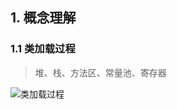 ## 1. 概念理解

### 1.1 类加载过程

> 堆、栈、方法区、常量池、寄存器

![类加载过程](D:\dev\2019dev\code\idea-workspace\Java-HandBook\插图\JVM\JVM总体概述.png)







